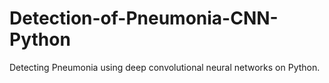 # Detection-of-Pneumonia-CNN-Python

Detecting Pneumonia using deep convolutional neural networks on Python.
